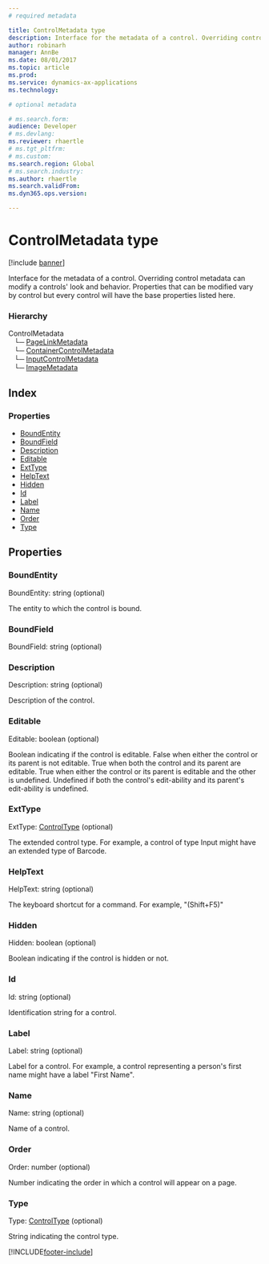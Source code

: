 ```yaml
---
# required metadata

title: ControlMetadata type
description: Interface for the metadata of a control. Overriding control metadata can modify a controls&#x27; look and behavior.
author: robinarh
manager: AnnBe
ms.date: 08/01/2017
ms.topic: article
ms.prod: 
ms.service: dynamics-ax-applications
ms.technology: 

# optional metadata

# ms.search.form:
audience: Developer
# ms.devlang: 
ms.reviewer: rhaertle
# ms.tgt_pltfrm: 
# ms.custom:
ms.search.region: Global
# ms.search.industry: 
ms.author: rhaertle
ms.search.validFrom:
ms.dyn365.ops.version:

---
```


# ControlMetadata type

[!include [banner](../../../../includes/banner.md)]

Interface for the metadata of a control. Overriding control metadata can modify a controls' look and behavior.
Properties that can be modified vary by control but every control will have the base properties listed here.

### Hierarchy

ControlMetadata <br>&nbsp;&nbsp;&nbsp;└─ [PageLinkMetadata](view-model-control-pagelink-ipagelink-ipagelinkmetadata.md) <br>&nbsp;&nbsp;&nbsp;└─ [ContainerControlMetadata](view-model-control-container-icontainercontrol-icontainercontrolmetadata.md) <br>&nbsp;&nbsp;&nbsp;└─ [InputControlMetadata](view-model-control-basecontrol-iinputcontrol-iinputcontrolmetadata.md) <br>&nbsp;&nbsp;&nbsp;└─ [ImageMetadata](view-model-control-image-iimage-iimagemetadata.md) <br>

## Index

### Properties

* [BoundEntity](view-model-control-basecontrol-icontrol-icontrolmetadata.md#boundentity)
* [BoundField](view-model-control-basecontrol-icontrol-icontrolmetadata.md#boundfield)
* [Description](view-model-control-basecontrol-icontrol-icontrolmetadata.md#description)
* [Editable](view-model-control-basecontrol-icontrol-icontrolmetadata.md#editable)
* [ExtType](view-model-control-basecontrol-icontrol-icontrolmetadata.md#exttype)
* [HelpText](view-model-control-basecontrol-icontrol-icontrolmetadata.md#helptext)
* [Hidden](view-model-control-basecontrol-icontrol-icontrolmetadata.md#hidden)
* [Id](view-model-control-basecontrol-icontrol-icontrolmetadata.md#id)
* [Label](view-model-control-basecontrol-icontrol-icontrolmetadata.md#label)
* [Name](view-model-control-basecontrol-icontrol-icontrolmetadata.md#name)
* [Order](view-model-control-basecontrol-icontrol-icontrolmetadata.md#order)
* [Type](view-model-control-basecontrol-icontrol-icontrolmetadata.md#type)

## Properties

### BoundEntity

BoundEntity: string (optional) 

The entity to which the control is bound.


### BoundField

BoundField: string (optional) 




### Description

Description: string (optional) 

Description of the control.


### Editable

Editable: boolean (optional) 

Boolean indicating if the control is editable.
False when either the control or its parent is not editable.
True when both the control and its parent are editable.
True when either the control or its parent is editable and the other is undefined.
Undefined if both the control's edit-ability and its parent's edit-ability is undefined.


### ExtType

ExtType: [ControlType](../modules/view-model-control-basecontrol-icontrol.md#controltype) (optional) 

The extended control type. For example, a control of type Input might have an extended type of Barcode.


### HelpText

HelpText: string (optional) 

The keyboard shortcut for a command. For example, "(Shift+F5)"


### Hidden

Hidden: boolean (optional) 

Boolean indicating if the control is hidden or not.


### Id

Id: string (optional) 

Identification string for a control.


### Label

Label: string (optional) 

Label for a control. For example, a control representing a person's first name might have a label "First Name".


### Name

Name: string (optional) 

Name of a control.


### Order

Order: number (optional) 

Number indicating the order in which a control will appear on a page.


### Type

Type: [ControlType](../modules/view-model-control-basecontrol-icontrol.md#controltype) (optional) 

String indicating the control type.




[!INCLUDE[footer-include](../../../../../../includes/footer-banner.md)]